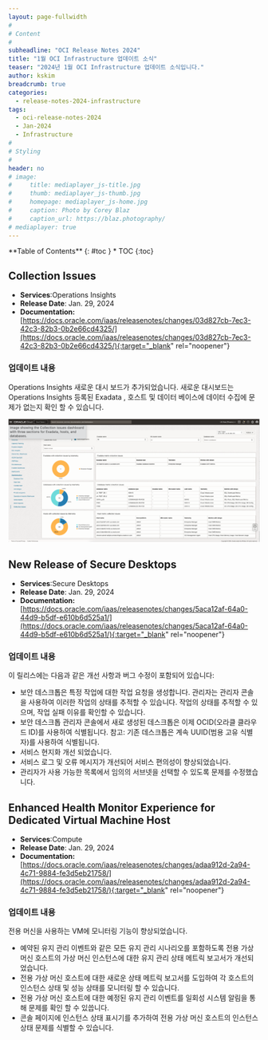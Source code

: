 ```yaml
---
layout: page-fullwidth
#
# Content
#
subheadline: "OCI Release Notes 2024"
title: "1월 OCI Infrastructure 업데이트 소식"
teaser: "2024년 1월 OCI Infrastructure 업데이트 소식입니다."
author: kskim
breadcrumb: true
categories:
  - release-notes-2024-infrastructure
tags:
  - oci-release-notes-2024
  - Jan-2024
  - Infrastructure
#
# Styling
#
header: no
# image:
#     title: mediaplayer_js-title.jpg
#     thumb: mediaplayer_js-thumb.jpg
#     homepage: mediaplayer_js-home.jpg
#     caption: Photo by Corey Blaz
#     caption_url: https://blaz.photography/
# mediaplayer: true
---
```


<div class="panel radius" markdown="1">
**Table of Contents**
{: #toc }
*  TOC
{:toc}
</div>


## Collection Issues
* **Services**:Operations Insights
* **Release Date**: Jan. 29, 2024
* **Documentation:** [https://docs.oracle.com/iaas/releasenotes/changes/03d827cb-7ec3-42c3-82b3-0b2e66cd4325/](https://docs.oracle.com/iaas/releasenotes/changes/03d827cb-7ec3-42c3-82b3-0b2e66cd4325/){:target="_blank" rel="noopener"}

### 업데이트 내용

Operations Insights 새로운 대시 보드가 추가되었습니다. 새로운 대시보드는 Operations Insights 등록된 Exadata , 호스트 및 데이터 베이스에 데이터 수집에 문제가 없는지 확인 할 수 있습니다.

![](/images/infrastructure/SCR-20240306-jnmq.png " ")





## New Release of Secure Desktops
* **Services**:Secure Desktops
* **Release Date**: Jan. 29, 2024
* **Documentation:** [https://docs.oracle.com/iaas/releasenotes/changes/5aca12af-64a0-44d9-b5df-e610b6d525a1/](https://docs.oracle.com/iaas/releasenotes/changes/5aca12af-64a0-44d9-b5df-e610b6d525a1/){:target="_blank" rel="noopener"}

### 업데이트 내용
이 릴리스에는 다음과 같은 개선 사항과 버그 수정이 포함되어 있습니다:

- 보안 데스크톱은 특정 작업에 대한 작업 요청을 생성합니다. 관리자는 관리자 콘솔을 사용하여 이러한 작업의 상태를 추적할 수 있습니다.
  작업의 상태를 추적할 수 있으며, 작업 실패 이유를 확인할 수 있습니다.
- 보안 데스크톱 관리자 콘솔에서 새로 생성된 데스크톱은 이제 OCID(오라클 클라우드 ID)를 사용하여 식별됩니다.
  참고: 기존 데스크톱은 계속 UUID(범용 고유 식별자)를 사용하여 식별됩니다.
- 서비스 현지화 개선 되었습니다.
- 서비스 로그 및 오류 메시지가 개선되어 서비스 편의성이 향상되었습니다.
- 관리자가 사용 가능한 목록에서 임의의 서브넷을 선택할 수 있도록 문제를 수정했습니다.



## Enhanced Health Monitor Experience for Dedicated Virtual Machine Host
* **Services**:Compute
* **Release Date**: Jan. 29, 2024
* **Documentation:** [https://docs.oracle.com/iaas/releasenotes/changes/adaa912d-2a94-4c71-9884-fe3d5eb21758/](https://docs.oracle.com/iaas/releasenotes/changes/adaa912d-2a94-4c71-9884-fe3d5eb21758/){:target="_blank" rel="noopener"}

### 업데이트 내용
전용 머신을 사용하는 VM에 모니터링 기능이 향상되었습니다. 
- 예약된 유지 관리 이벤트와 같은 모든 유지 관리 시나리오를 포함하도록 전용 가상 머신 호스트의 가상 머신 인스턴스에 대한 유지 관리 상태 메트릭 보고서가 개선되었습니다.
- 전용 가상 머신 호스트에 대한 새로운 상태 메트릭 보고서를 도입하여 각 호스트의 인스턴스 상태 및 성능 상태를 모니터링 할 수 있습니다.
- 전용 가상 머신 호스트에 대한 예정된 유지 관리 이벤트를 일회성 시스템 알림을 통해 문제를 확인 할 수 있씁니다. 
- 콘솔 페이지에 인스턴스 상태 표시기를 추가하여 전용 가상 머신 호스트의 인스턴스 상태 문제를 식별할 수 있습니다.